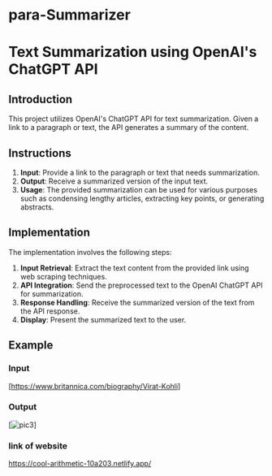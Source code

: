# para-Summarizer
# Text Summarization using OpenAI's ChatGPT API

## Introduction
This project utilizes OpenAI's ChatGPT API for text summarization. Given a link to a paragraph or text, the API generates a summary of the content. 

## Instructions
1. **Input**: Provide a link to the paragraph or text that needs summarization.
2. **Output**: Receive a summarized version of the input text.
3. **Usage**: The provided summarization can be used for various purposes such as condensing lengthy articles, extracting key points, or generating abstracts.

## Implementation
The implementation involves the following steps:
1. **Input Retrieval**: Extract the text content from the provided link using web scraping techniques.
2. **API Integration**: Send the preprocessed text to the OpenAI ChatGPT API for summarization.
3. **Response Handling**: Receive the summarized version of the text from the API response.
4. **Display**: Present the summarized text to the user.

## Example
### Input
[https://www.britannica.com/biography/Virat-Kohli]

### Output
[![pic3](https://github.com/001sarvesh/para-Summarizer/assets/97980500/5f34ec47-c799-411f-9262-08a11dd984fe)]



### link of website 
https://cool-arithmetic-10a203.netlify.app/

